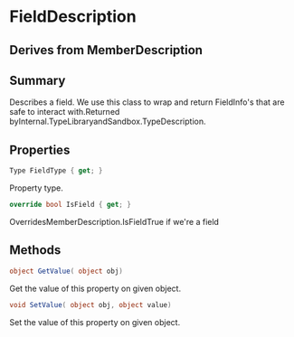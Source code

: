 # FieldDescription

## Derives from MemberDescription

## Summary

Describes a field. We use this class to wrap and return FieldInfo's that are safe to interact with.Returned byInternal.TypeLibraryandSandbox.TypeDescription.
## Properties

```c#
Type FieldType { get; } 
```
Property type.
```c#
override bool IsField { get; } 
```
OverridesMemberDescription.IsFieldTrue if we're a field
## Methods

```c#
object GetValue( object obj) 
```
Get the value of this property on given object.
```c#
void SetValue( object obj, object value) 
```
Set the value of this property on given object.
